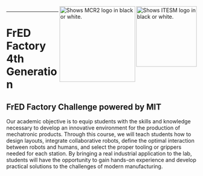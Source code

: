 <picture>
  <source media="(prefers-color-scheme: dark)" srcset="https://github.com/ManchesterRoboticsLtd/MR3001B_Design_and_Development_of_Robots_I/blob/main/Misc/Logos/Logotipo%20Vertical%20Bco_Transparente.png">
  <source media="(prefers-color-scheme: light)" srcset="https://github.com/ManchesterRoboticsLtd/MR3001B_Design_and_Development_of_Robots_I/blob/main/Misc/Logos/Logotipo%20Vertical%20Azul%20transparente.png">
  <img alt="Shows ITESM logo in black or white." width="160" align="right">
</picture>

<picture>
  <source media="(prefers-color-scheme: dark)" srcset="https://github.com/user-attachments/assets/1d02a296-6811-43e6-a841-8b85957ce717">
  <source media="(prefers-color-scheme: light)" srcset="https://github.com/user-attachments/assets/1d02a296-6811-43e6-a841-8b85957ce717">
  <img alt="Shows MCR2 logo in black or white." width="200" align="right">

</picture>

---
# FrED Factory 4th Generation

  ## FrED Factory Challenge powered by MIT
Our academic objective is to equip students with the skills and knowledge necessary to develop an innovative environment for the production of mechatronic products.
Through this course, we will teach students how to design layouts, integrate collaborative robots, define the optimal interaction between robots and humans, and select the proper tooling or grippers needed for each station.
By bringing a real industrial application to the lab, students will have the opportunity to gain hands-on experience and develop practical solutions to the challenges of modern manufacturing.

